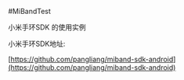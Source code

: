#MiBandTest

小米手环SDK 的使用实例

小米手环SDK地址:

[https://github.com/pangliang/miband-sdk-android](https://github.com/pangliang/miband-sdk-android)